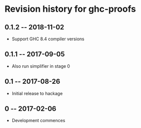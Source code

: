 # Revision history for ghc-proofs

## 0.1.2  -- 2018-11-02

* Support GHC 8.4 compiler versions

## 0.1.1  -- 2017-09-05

* Also run simplifier in stage 0

## 0.1  -- 2017-08-26

* Initial release to hackage

## 0  -- 2017-02-06

* Development commences
